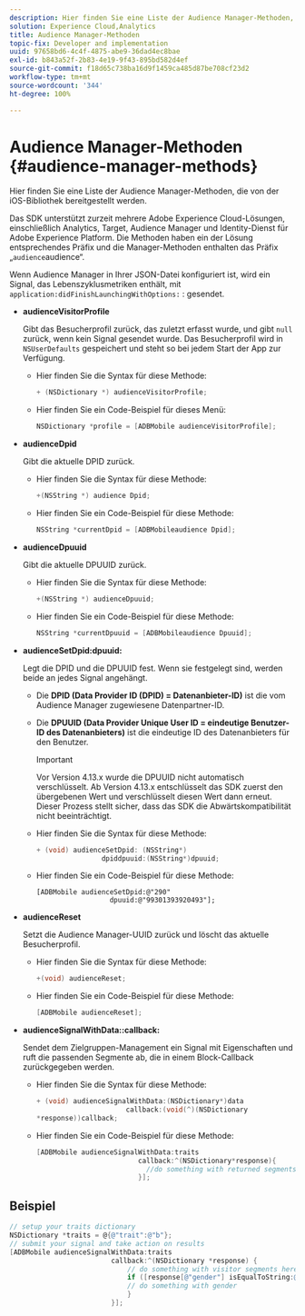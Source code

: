```yaml
---
description: Hier finden Sie eine Liste der Audience Manager-Methoden, die von der iOS-Bibliothek bereitgestellt werden.
solution: Experience Cloud,Analytics
title: Audience Manager-Methoden
topic-fix: Developer and implementation
uuid: 97658bd6-4c4f-4875-abe9-36dad4ec8bae
exl-id: b843a52f-2b83-4e19-9f43-895bd582d4ef
source-git-commit: f18d65c738ba16d9f1459ca485d87be708cf23d2
workflow-type: tm+mt
source-wordcount: '344'
ht-degree: 100%

---
```


# Audience Manager-Methoden {#audience-manager-methods}

Hier finden Sie eine Liste der Audience Manager-Methoden, die von der iOS-Bibliothek bereitgestellt werden.

Das SDK unterstützt zurzeit mehrere Adobe Experience Cloud-Lösungen, einschließlich Analytics, Target, Audience Manager und Identity-Dienst für Adobe Experience Platform. Die Methoden haben ein der Lösung entsprechendes Präfix und die Manager-Methoden enthalten das Präfix „`audience`audience“.

Wenn Audience Manager in Ihrer JSON-Datei konfiguriert ist, wird ein Signal, das Lebenszyklusmetriken enthält, mit `application:didFinishLaunchingWithOptions:` : gesendet.

* **audienceVisitorProfile**

   Gibt das Besucherprofil zurück, das zuletzt erfasst wurde, und gibt `null` zurück, wenn kein Signal gesendet wurde. Das Besucherprofil wird in `NSUserDefaults` gespeichert und steht so bei jedem Start der App zur Verfügung.

   * Hier finden Sie die Syntax für diese Methode:

      ```objective-c
      + (NSDictionary *) audienceVisitorProfile;
      ```

   * Hier finden Sie ein Code-Beispiel für dieses Menü:

      ```objective-c
      NSDictionary *profile = [ADBMobile audienceVisitorProfile]; 
      ```

* **audienceDpid**

   Gibt die aktuelle DPID zurück.

   * Hier finden Sie die Syntax für diese Methode:

      ```objective-c
      +(NSString *) audience Dpid;
      ```

   * Hier finden Sie ein Code-Beispiel für diese Methode:

      ```objective-c
      NSString *currentDpid = [ADBMobileaudience Dpid]; 
      ```

* **audienceDpuuid**

   Gibt die aktuelle DPUUID zurück.

   * Hier finden Sie die Syntax für diese Methode:

      ```objective-c
      +(NSString *) audienceDpuuid;
      ```

   * Hier finden Sie ein Code-Beispiel für diese Methode:

      ```objective-c
      NSString *currentDpuuid = [ADBMobileaudience Dpuuid]; 
      ```

* **audienceSetDpid:&#x200B;dpuuid:**

   Legt die DPID und die DPUUID fest. Wenn sie festgelegt sind, werden beide an jedes Signal angehängt.

   * Die **DPID (Data Provider ID (DPID) = Datenanbieter-ID)** ist die vom Audience Manager zugewiesene Datenpartner-ID.
   * Die **DPUUID (Data Provider Unique User ID = eindeutige Benutzer-ID des Datenanbieters)** ist die eindeutige ID des Datenanbieters für den Benutzer.

      >[!IMPORTANT]
      >
      >Vor Version 4.13.x wurde die DPUUID nicht automatisch verschlüsselt. Ab Version 4.13.x entschlüsselt das SDK zuerst den übergebenen Wert und verschlüsselt diesen Wert dann erneut. Dieser Prozess stellt sicher, dass das SDK die Abwärtskompatibilität nicht beeinträchtigt.

   * Hier finden Sie die Syntax für diese Methode:

      ```objective-c
      + (void) audienceSetDpid: (NSString*)   
                      dpiddpuuid:(NSString*)dpuuid;
      ```

   * Hier finden Sie ein Code-Beispiel für diese Methode:

      ```objective-
      [ADBMobile audienceSetDpid:@"290"
                        dpuuid:@"99301393920493"];
      ```

* **audienceReset**

   Setzt die Audience Manager-UUID zurück und löscht das aktuelle Besucherprofil.

   * Hier finden Sie die Syntax für diese Methode:

      ```objective-c
      +(void) audienceReset;
      ```

   * Hier finden Sie ein Code-Beispiel für diese Methode:

      ```objective-c
      [ADBMobile audienceReset]; 
      ```

* **audienceSignalWithData::&#x200B;callback:**

   Sendet dem Zielgruppen-Management ein Signal mit Eigenschaften und ruft die passenden Segmente ab, die in einem Block-Callback zurückgegeben werden.

   * Hier finden Sie die Syntax für diese Methode:

      ```objective-c
      + (void) audienceSignalWithData:(NSDictionary*)data
                            callback:(void(^)(NSDictionary
      *response))callback; 
      ```

   * Hier finden Sie ein Code-Beispiel für diese Methode:

      ```objective-c
      [ADBMobile audienceSignalWithData:traits
                               callback:^(NSDictionary*response){
                                 //do something with returned segments
                               }];
      ```

## Beispiel

```objective-c
// setup your traits dictionary 
NSDictionary *traits = @{@"trait":@"b"}; 
// submit your signal and take action on results 
[ADBMobile audienceSignalWithData:traits  
                         callback:^(NSDictionary *response) { 
                             // do something with visitor segments here 
                             if ([response[@"gender"] isEqualToString:@"male"]) { 
                             // do something with gender  
                             } 
                         }];
```
